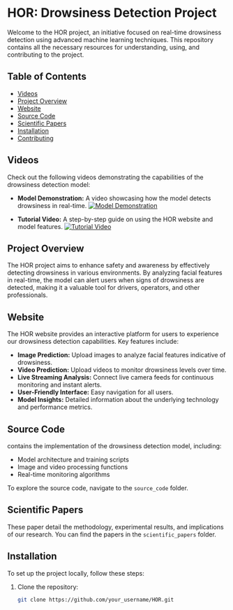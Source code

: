 # HOR: Drowsiness Detection Project

Welcome to the HOR project, an initiative focused on real-time drowsiness detection using advanced machine learning techniques. This repository contains all the necessary resources for understanding, using, and contributing to the project.

## Table of Contents

- [Videos](#videos)
- [Project Overview](#project-overview)
- [Website](#website)
- [Source Code](#source-code)
- [Scientific Papers](#scientific-papers)
- [Installation](#installation)
- [Contributing](#contributing)

## Videos

Check out the following videos demonstrating the capabilities of the drowsiness detection model:

- **Model Demonstration:** A video showcasing how the model detects drowsiness in real-time.
  [![Model Demonstration](https://img.youtube.com/vi/E-cnls_1q7U/0.jpg)](https://youtu.be/E-cnls_1q7U)

- **Tutorial Video:** A step-by-step guide on using the HOR website and model features.
  [![Tutorial Video](https://img.youtube.com/vi/ce0sdXH-I6E/0.jpg)](https://youtu.be/ce0sdXH-I6E)




## Project Overview

The HOR project aims to enhance safety and awareness by effectively detecting drowsiness in various environments. By analyzing facial features in real-time, the model can alert users when signs of drowsiness are detected, making it a valuable tool for drivers, operators, and other professionals.

## Website

The HOR website provides an interactive platform for users to experience our drowsiness detection capabilities. Key features include:

- **Image Prediction:** Upload images to analyze facial features indicative of drowsiness.
- **Video Prediction:** Upload videos to monitor drowsiness levels over time.
- **Live Streaming Analysis:** Connect live camera feeds for continuous monitoring and instant alerts.
- **User-Friendly Interface:** Easy navigation for all users.
- **Model Insights:** Detailed information about the underlying technology and performance metrics.


## Source Code

 contains the implementation of the drowsiness detection model, including:

- Model architecture and training scripts
- Image and video processing functions
- Real-time monitoring algorithms

To explore the source code, navigate to the `source_code` folder.

## Scientific Papers

These paper detail the methodology, experimental results, and implications of our research. You can find the papers in the `scientific_papers` folder.

## Installation

To set up the project locally, follow these steps:

1. Clone the repository:
   ```bash
   git clone https://github.com/your_username/HOR.git
